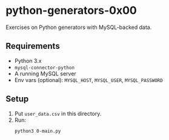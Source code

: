 # python-generators-0x00

Exercises on Python generators with MySQL-backed data.

## Requirements
- Python 3.x
- `mysql-connector-python`
- A running MySQL server
- Env vars (optional): `MYSQL_HOST`, `MYSQL_USER`, `MYSQL_PASSWORD`

## Setup
1. Put `user_data.csv` in this directory.
2. Run:
   ```bash
   python3 0-main.py

